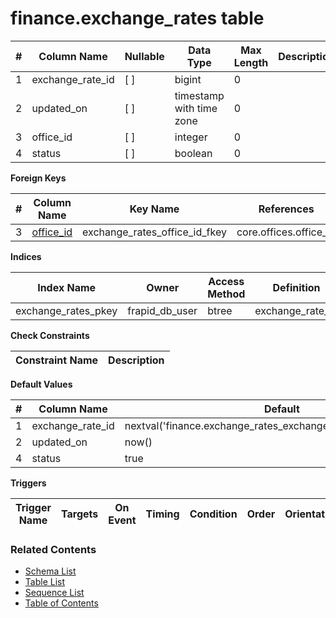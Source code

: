 # finance.exchange_rates table



| # | Column Name | Nullable | Data Type | Max Length | Description |
| --- | --- | --- | --- | --- | --- |
| 1 | exchange_rate_id | [ ] | bigint | 0 |  |
| 2 | updated_on | [ ] | timestamp with time zone | 0 |  |
| 3 | office_id | [ ] | integer | 0 |  |
| 4 | status | [ ] | boolean | 0 |  |



**Foreign Keys**

| # | Column Name | Key Name | References |
| --- | --- | --- | --- |
| 3 | [office_id](../core/offices.md) | exchange_rates_office_id_fkey | core.offices.office_id |



**Indices**

| Index Name | Owner | Access Method | Definition | Description |
| --- | --- | --- | --- | --- |
| exchange_rates_pkey | frapid_db_user | btree | exchange_rate_id |  |



**Check Constraints**

| Constraint Name | Description |
| --- | --- |



**Default Values**

| # | Column Name | Default |
| --- | --- | --- |
| 1 | exchange_rate_id | nextval('finance.exchange_rates_exchange_rate_id_seq'::regclass) |
| 2 | updated_on | now() |
| 4 | status | true |


**Triggers**

| Trigger Name | Targets | On Event | Timing | Condition | Order | Orientation | Description |
| --- | --- | --- | --- | --- | --- | --- | --- |


### Related Contents
* [Schema List](../../schemas.md)
* [Table List](../../tables.md)
* [Sequence List](../../sequences.md)
* [Table of Contents](../../README.md)
